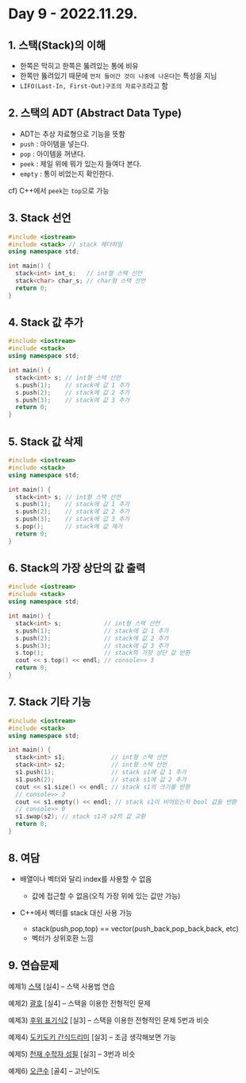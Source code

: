 # Day 9 - 2022.11.29.

## 1. 스택(Stack)의 이해
- 한쪽은 막히고 한쪽은 뚫려있는 통에 비유
- 한쪽만 뚫려있기 때문에 `먼저 들어간 것이 나중에 나온다`는 특성을 지님
- `LIFO(Last-In, First-Out)구조의 자료구조`라고 함

## 2. 스택의 ADT (Abstract Data Type)
- ADT는 추상 자료형으로 기능을 뜻함
- `push` : 아이템을 넣는다.
- `pop` : 아이템을 꺼낸다.
- `peek` : 제일 위에 뭐가 있는지 들여다 본다.
- `empty` : 통이 비었는지 확인한다.

cf) C++에서 `peek`는 `top`으로 가능

## 3. Stack 선언
```c++
#include <iostream>
#include <stack> // stack 헤더파일
using namespace std;

int main() {
  stack<int> int_s;   // int형 스택 선언
  stack<char> char_s; // char형 스택 선언
  return 0;
}
```

## 4. Stack 값 추가
```c++
#include <iostream>
#include <stack>
using namespace std;

int main() {
  stack<int> s; // int형 스택 선언
  s.push(1);    // stack에 값 1 추가
  s.push(2);    // stack에 값 2 추가
  s.push(3);    // stack에 값 3 추가
  return 0;
}
```

## 5. Stack 값 삭제
```c++
#include <iostream>
#include <stack>
using namespace std;

int main() {
  stack<int> s; // int형 스택 선언
  s.push(1);    // stack에 값 1 추가
  s.push(2);    // stack에 값 2 추가
  s.push(3);    // stack에 값 3 추가
  s.pop();      // stack에 값 제거
  return 0;
}
```

## 6. Stack의 가장 상단의 값 출력
```c++
#include <iostream>
#include <stack>
using namespace std;

int main() {
  stack<int> s;            // int형 스택 선언
  s.push(1);               // stack에 값 1 추가
  s.push(2);               // stack에 값 2 추가
  s.push(3);               // stack에 값 3 추가
  s.top();                 // stack의 가장 상단 값 반환
  cout << s.top() << endl; // console>> 3
  return 0;
}
```

## 7. Stack 기타 기능
```c++
#include <iostream>
#include <stack>
using namespace std;

int main() {
  stack<int> s1;             // int형 스택 선언
  stack<int> s2;             // int형 스택 선언
  s1.push(1);                // stack s1에 값 1 추가
  s1.push(2);                // stack s1에 값 2 추가
  cout << s1.size() << endl; // stack s1의 크기를 반환
  // console>> 2
  cout << s1.empty() << endl; // stack s1이 비어있는지 bool 값을 반환
  // console>> 0
  s1.swap(s2); // stack s1과 s2의 값 교환
  return 0;
}
```

## 8. 여담
- 배열이나 벡터와 달리 index를 사용할 수 없음
  - 값에 접근할 수 없음(오직 가장 위에 있는 값만 가능)

- C++에서 벡터를 stack 대신 사용 가능
  - stack(push,pop,top) == vector(push_back,pop_back,back, etc)
  - 벡터가 상위호환 느낌

## 9. 연습문제
예제1) [스택](https://www.acmicpc.net/problem/10828) [실4] – 스택 사용법 연습

예제2) [괄호](https://www.acmicpc.net/problem/9012) [실4] – 스택을 이용한 전형적인 문제

예제3) [후위 표기식2](https://www.acmicpc.net/problem/1935) [실3] – 스택을 이용한 전형적인 문제 5번과 비슷

예제4) [도키도키 간식드리미](https://www.acmicpc.net/problem/12789) [실3] – 조금 생각해보면 가능

예제5) [천재 수학자 성필](https://www.acmicpc.net/problem/15815) [실3] – 3번과 비슷

예제6) [오큰수](https://www.acmicpc.net/problem/17298) [골4] – 고난이도